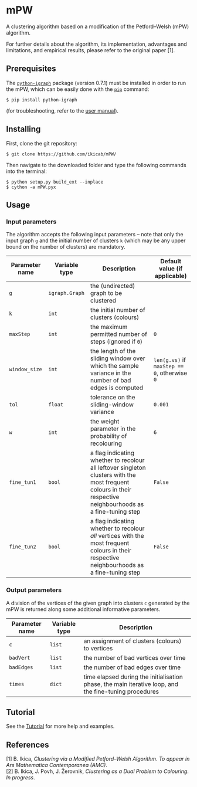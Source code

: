 # mPW
A clustering algorithm based on a modification of the Petford–Welsh (mPW) algorithm.

For further details about the algorithm, its implementation, advantages and limitations, and empirical results, please refer to the original paper [1].

## Prerequisites
The [`python-igraph`](https://igraph.org/python/) package (version 0.7.1) must be installed in order to run the mPW, which can be easily done with the [`pip`](https://pip.pypa.io/en/stable/) command:
```
$ pip install python-igraph
```
(for troubleshooting, refer to the [user manual](https://igraph.org/python/#pyinstall)).

## Installing
First, clone the git repository:
```
$ git clone https://github.com/ikicab/mPW/
```
Then navigate to the downloaded folder and type the following commands into the terminal:
```
$ python setup.py build_ext --inplace
$ cython -a mPW.pyx
```

## Usage

### Input parameters
The algorithm accepts the following input parameters – note that only the input graph `g` and the initial number of clusters `k` (which may be any upper bound on the number of clusters) are mandatory.

| Parameter name | Variable type | Description | Default value (if applicable) |
| --------- | ----------- | ----------- |----------- |
| `g` | `igraph.Graph` | the (undirected) graph to be clustered | 
| `k` | `int` | the initial number of clusters (colours) |
| `maxStep` | `int` | the maximum permitted number of steps (ignored if `0`) | `0`
| `window_size` | `int` | the length of the sliding window over which the sample variance in the number of bad edges is computed | `len(g.vs)` if `maxStep == 0`, otherwise `0`
| `tol` | `float` | tolerance on the sliding-window variance | `0.001`
| `w` | `int` | the weight parameter in the probability of recolouring | `6`
| `fine_tun1` | `bool` | a flag indicating whether to recolour all leftover singleton clusters with the most frequent colours in their respective neighbourhoods as a fine-tuning step | `False`
| `fine_tun2` | `bool` | a flag indicating whether to recolour *all* vertices with the most frequent colours in their respective neighbourhoods as a fine-tuning step | `False`

### Output parameters
A division of the vertices of the given graph into clusters `c` generated by the mPW is returned along some additional informative parameters.

| Parameter name | Variable type | Description |
| --------- | ----------- | ----------- |
| `c` | `list` | an assignment of clusters (colours) to vertices
| `badVert` | `list` | the number of bad vertices over time
| `badEdges` | `list` | the number of bad edges over time
| `times` | `dict` | time elapsed during the initialisation phase, the main iterative loop, and the fine-tuning procedures

## Tutorial
See the [Tutorial](https://nbviewer.jupyter.org/github/ikicab/mPW/blob/master/Tutorial.ipynb) for more help and examples.

## References
[1] B. Ikica, *Clustering via a Modified Petford–Welsh Algorithm*. *To appear in Ars Mathematica Contemporanea (AMC)*.  
[2] B. Ikica, J. Povh, J. Žerovnik, *Clustering as a Dual Problem to Colouring*. *In progress*.
